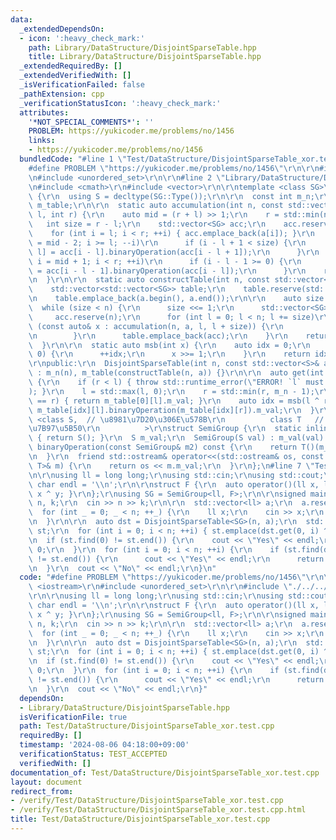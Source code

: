 ```yaml
---
data:
  _extendedDependsOn:
  - icon: ':heavy_check_mark:'
    path: Library/DataStructure/DisjointSparseTable.hpp
    title: Library/DataStructure/DisjointSparseTable.hpp
  _extendedRequiredBy: []
  _extendedVerifiedWith: []
  _isVerificationFailed: false
  _pathExtension: cpp
  _verificationStatusIcon: ':heavy_check_mark:'
  attributes:
    '*NOT_SPECIAL_COMMENTS*': ''
    PROBLEM: https://yukicoder.me/problems/no/1456
    links:
    - https://yukicoder.me/problems/no/1456
  bundledCode: "#line 1 \"Test/DataStructure/DisjointSparseTable_xor.test.cpp\"\n\
    #define PROBLEM \"https://yukicoder.me/problems/no/1456\"\r\n\r\n#include <iostream>\r\
    \n#include <unordered_set>\r\n\r\n#line 2 \"Library/DataStructure/DisjointSparseTable.hpp\"\
    \n#include <cmath>\r\n#include <vector>\r\n\r\ntemplate <class SG>\r\nclass DisjointSparseTable\
    \ {\r\n  using S = decltype(SG::Type());\r\n\r\n  const int m_n;\r\n  const std::vector<std::vector<SG>>\
    \ m_table;\r\n\r\n  static auto accumulation(int n, const std::vector<S>& a, int\
    \ l, int r) {\r\n    auto mid = (r + l) >> 1;\r\n    r = std::min(n, r);\r\n \
    \   int size = r - l;\r\n    std::vector<SG> acc;\r\n    acc.reserve(size);\r\n\
    \    for (int i = l; i < r; ++i) { acc.emplace_back(a[i]); }\r\n    for (int i\
    \ = mid - 2; i >= l; --i)\r\n      if (i - l + 1 < size) {\r\n        acc[i -\
    \ l] = acc[i - l].binaryOperation(acc[i - l + 1]);\r\n      }\r\n    for (int\
    \ i = mid + 1; i < r; ++i)\r\n      if (i - l - 1 >= 0) {\r\n        acc[i - l]\
    \ = acc[i - l - 1].binaryOperation(acc[i - l]);\r\n      }\r\n    return acc;\r\
    \n  }\r\n\r\n  static auto constructTable(int n, const std::vector<S>& a) {\r\n\
    \    std::vector<std::vector<SG>> table;\r\n    table.reserve(std::log2(n) + 1);\r\
    \n    table.emplace_back(a.begin(), a.end());\r\n\r\n    auto size = 1;\r\n  \
    \  while (size < n) {\r\n      size <<= 1;\r\n      std::vector<SG> acc;\r\n \
    \     acc.reserve(n);\r\n      for (int l = 0; l < n; l += size)\r\n        for\
    \ (const auto& x : accumulation(n, a, l, l + size)) {\r\n          acc.emplace_back(x);\r\
    \n        }\r\n      table.emplace_back(acc);\r\n    }\r\n    return table;\r\n\
    \  }\r\n\r\n  static auto msb(int x) {\r\n    auto idx = 0;\r\n    while (x >\
    \ 0) {\r\n      ++idx;\r\n      x >>= 1;\r\n    }\r\n    return idx;\r\n  }\r\n\
    \r\npublic:\r\n  DisjointSparseTable(int n, const std::vector<S>& a)\r\n     \
    \ : m_n(n), m_table(constructTable(n, a)) {}\r\n\r\n  auto get(int l, int r) const\
    \ {\r\n    if (r < l) { throw std::runtime_error(\"ERROR! `l` must less than `r`\"\
    ); }\r\n    l = std::max(l, 0);\r\n    r = std::min(r, m_n - 1);\r\n    if (l\
    \ == r) { return m_table[0][l].m_val; }\r\n    auto idx = msb(l ^ r);\r\n    return\
    \ m_table[idx][l].binaryOperation(m_table[idx][r]).m_val;\r\n  }\r\n};\r\ntemplate\
    \ <class S,  // \u8981\u7D20\u306E\u578B\r\n          class T   // 2\u9805\u6F14\
    \u7B97\u5B50\r\n          >\r\nstruct SemiGroup {\r\n  static inline auto Type()\
    \ { return S(); }\r\n  S m_val;\r\n  SemiGroup(S val) : m_val(val) {}\r\n  SemiGroup\
    \ binaryOperation(const SemiGroup& m2) const {\r\n    return T()(m_val, m2.m_val);\r\
    \n  }\r\n  friend std::ostream& operator<<(std::ostream& os, const SemiGroup<S,\
    \ T>& m) {\r\n    return os << m.m_val;\r\n  }\r\n};\n#line 7 \"Test/DataStructure/DisjointSparseTable_xor.test.cpp\"\
    \n\r\nusing ll = long long;\r\nusing std::cin;\r\nusing std::cout;\r\nconstexpr\
    \ char endl = '\\n';\r\n\r\nstruct F {\r\n  auto operator()(ll x, ll y) { return\
    \ x ^ y; }\r\n};\r\nusing SG = SemiGroup<ll, F>;\r\n\r\nsigned main() {\r\n  ll\
    \ n, k;\r\n  cin >> n >> k;\r\n\r\n  std::vector<ll> a;\r\n  a.reserve(n);\r\n\
    \  for (int _ = 0; _ < n; ++_) {\r\n    ll x;\r\n    cin >> x;\r\n    a.emplace_back(x);\r\
    \n  }\r\n\r\n  auto dst = DisjointSparseTable<SG>(n, a);\r\n  std::unordered_set<ll>\
    \ st;\r\n  for (int i = 0; i < n; ++i) { st.emplace(dst.get(0, i) ^ k); }\r\n\r\
    \n  if (st.find(0) != st.end()) {\r\n    cout << \"Yes\" << endl;\r\n    return\
    \ 0;\r\n  }\r\n  for (int i = 0; i < n; ++i) {\r\n    if (st.find(dst.get(0, i))\
    \ != st.end()) {\r\n      cout << \"Yes\" << endl;\r\n      return 0;\r\n    }\r\
    \n  }\r\n  cout << \"No\" << endl;\r\n}\n"
  code: "#define PROBLEM \"https://yukicoder.me/problems/no/1456\"\r\n\r\n#include\
    \ <iostream>\r\n#include <unordered_set>\r\n\r\n#include \"./../../Library/DataStructure/DisjointSparseTable.hpp\"\
    \r\n\r\nusing ll = long long;\r\nusing std::cin;\r\nusing std::cout;\r\nconstexpr\
    \ char endl = '\\n';\r\n\r\nstruct F {\r\n  auto operator()(ll x, ll y) { return\
    \ x ^ y; }\r\n};\r\nusing SG = SemiGroup<ll, F>;\r\n\r\nsigned main() {\r\n  ll\
    \ n, k;\r\n  cin >> n >> k;\r\n\r\n  std::vector<ll> a;\r\n  a.reserve(n);\r\n\
    \  for (int _ = 0; _ < n; ++_) {\r\n    ll x;\r\n    cin >> x;\r\n    a.emplace_back(x);\r\
    \n  }\r\n\r\n  auto dst = DisjointSparseTable<SG>(n, a);\r\n  std::unordered_set<ll>\
    \ st;\r\n  for (int i = 0; i < n; ++i) { st.emplace(dst.get(0, i) ^ k); }\r\n\r\
    \n  if (st.find(0) != st.end()) {\r\n    cout << \"Yes\" << endl;\r\n    return\
    \ 0;\r\n  }\r\n  for (int i = 0; i < n; ++i) {\r\n    if (st.find(dst.get(0, i))\
    \ != st.end()) {\r\n      cout << \"Yes\" << endl;\r\n      return 0;\r\n    }\r\
    \n  }\r\n  cout << \"No\" << endl;\r\n}"
  dependsOn:
  - Library/DataStructure/DisjointSparseTable.hpp
  isVerificationFile: true
  path: Test/DataStructure/DisjointSparseTable_xor.test.cpp
  requiredBy: []
  timestamp: '2024-08-06 04:18:00+09:00'
  verificationStatus: TEST_ACCEPTED
  verifiedWith: []
documentation_of: Test/DataStructure/DisjointSparseTable_xor.test.cpp
layout: document
redirect_from:
- /verify/Test/DataStructure/DisjointSparseTable_xor.test.cpp
- /verify/Test/DataStructure/DisjointSparseTable_xor.test.cpp.html
title: Test/DataStructure/DisjointSparseTable_xor.test.cpp
---
```

